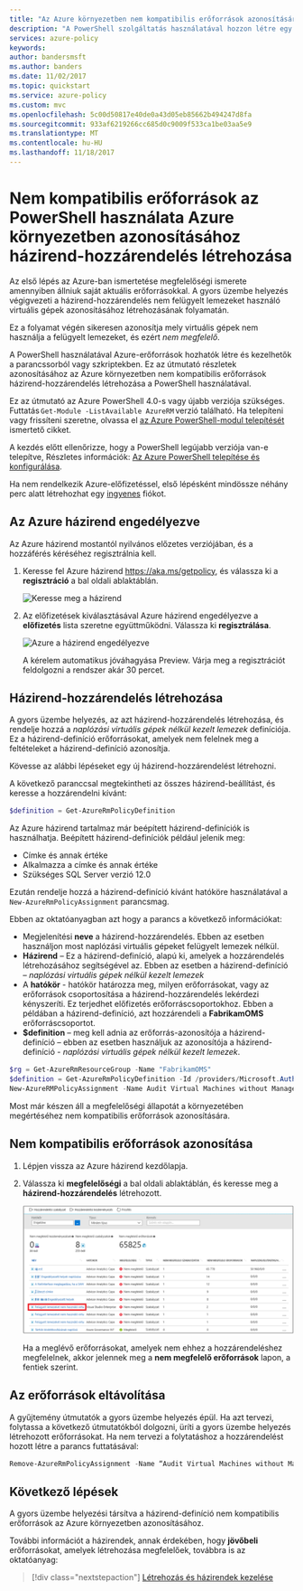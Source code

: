 ```yaml
---
title: "Az Azure környezetben nem kompatibilis erőforrások azonosítására házirend-hozzárendelés létrehozása a PowerShell használatával |} Microsoft Docs"
description: "A PowerShell szolgáltatás használatával hozzon létre egy Azure házirend-hozzárendelés nem kompatibilis erőforrások azonosítására."
services: azure-policy
keywords: 
author: bandersmsft
ms.author: banders
ms.date: 11/02/2017
ms.topic: quickstart
ms.service: azure-policy
ms.custom: mvc
ms.openlocfilehash: 5c00d50817e40de0a43d05eb85662b494247d8fa
ms.sourcegitcommit: 933af6219266cc685d0c9009f533ca1be03aa5e9
ms.translationtype: MT
ms.contentlocale: hu-HU
ms.lasthandoff: 11/18/2017
---
```

# <a name="create-a-policy-assignment-to-identify-non-compliant-resources-in-your-azure-environment-using-powershell"></a>Nem kompatibilis erőforrások az PowerShell használata Azure környezetben azonosításához házirend-hozzárendelés létrehozása

Az első lépés az Azure-ban ismertetése megfelelőségi ismerete amennyiben állniuk saját aktuális erőforrásokkal. A gyors üzembe helyezés végigvezeti a házirend-hozzárendelés nem felügyelt lemezeket használó virtuális gépek azonosításához létrehozásának folyamatán.

Ez a folyamat végén sikeresen azonosítja mely virtuális gépek nem használja a felügyelt lemezeket, és ezért *nem megfelelő*.


A PowerShell használatával Azure-erőforrások hozhatók létre és kezelhetők a parancssorból vagy szkriptekben. Ez az útmutató részletek azonosításához az Azure környezetben nem kompatibilis erőforrások házirend-hozzárendelés létrehozása a PowerShell használatával.

Ez az útmutató az Azure PowerShell 4.0-s vagy újabb verziója szükséges. Futtatás ```Get-Module -ListAvailable AzureRM``` verzió található. Ha telepíteni vagy frissíteni szeretne, olvassa el [az Azure PowerShell-modul telepítését](/powershell/azure/install-azurerm-ps) ismertető cikket.

A kezdés előtt ellenőrizze, hogy a PowerShell legújabb verziója van-e telepítve, Részletes információk: [Az Azure PowerShell telepítése és konfigurálása](/powershell/azureps-cmdlets-docs).

Ha nem rendelkezik Azure-előfizetéssel, első lépésként mindössze néhány perc alatt létrehozhat egy [ingyenes](https://azure.microsoft.com/free/) fiókot.

## <a name="opt-in-to-azure-policy"></a>Az Azure házirend engedélyezve

Az Azure házirend mostantól nyilvános előzetes verziójában, és a hozzáférés kéréséhez regisztrálnia kell.

1. Keresse fel Azure házirend https://aka.ms/getpolicy, és válassza ki a **regisztráció** a bal oldali ablaktáblán.

   ![Keresse meg a házirend](media/assign-policy-definition/sign-up.png)

2. Az előfizetések kiválasztásával Azure házirend engedélyezve a **előfizetés** lista szeretne együttműködni. Válassza ki **regisztrálása**.

   ![Azure a házirend engedélyezve](media/assign-policy-definition/preview-opt-in.png)

   A kérelem automatikus jóváhagyása Preview. Várja meg a regisztrációt feldolgozni a rendszer akár 30 percet.

## <a name="create-a-policy-assignment"></a>Házirend-hozzárendelés létrehozása

A gyors üzembe helyezés, az azt házirend-hozzárendelés létrehozása, és rendelje hozzá a *naplózási virtuális gépek nélkül kezelt lemezek* definíciója. Ez a házirend-definíció erőforrásokat, amelyek nem felelnek meg a feltételeket a házirend-definíció azonosítja.

Kövesse az alábbi lépéseket egy új házirend-hozzárendelést létrehozni.

A következő paranccsal megtekintheti az összes házirend-beállítást, és keresse a hozzárendelni kívánt:

```powershell
$definition = Get-AzureRmPolicyDefinition
```

Az Azure házirend tartalmaz már beépített házirend-definíciók is használhatja. Beépített házirend-definíciók például jelenik meg:

- Címke és annak értéke
- Alkalmazza a címke és annak értéke
- Szükséges SQL Server verzió 12.0

Ezután rendelje hozzá a házirend-definíció kívánt hatóköre használatával a `New-AzureRmPolicyAssignment` parancsmag.

Ebben az oktatóanyagban azt hogy a parancs a következő információkat:
- Megjelenítési **neve** a házirend-hozzárendelés. Ebben az esetben használjon most naplózási virtuális gépeket felügyelt lemezek nélkül.
- **Házirend** – Ez a házirend-definíció, alapú ki, amelyek a hozzárendelés létrehozásához segítségével az. Ebben az esetben a házirend-definíció – *naplózási virtuális gépek nélkül kezelt lemezek*
- A **hatókör** - hatókör határozza meg, milyen erőforrásokat, vagy az erőforrások csoportosítása a házirend-hozzárendelés lekérdezi kényszeríti. Ez terjedhet előfizetés erőforráscsoportokhoz. Ebben a példában a házirend-definíció, azt hozzárendeli a **FabrikamOMS** erőforráscsoportot.
- **$definition** – meg kell adnia az erőforrás-azonosítója a házirend-definíció – ebben az esetben használjuk az azonosítója a házirend-definíció - *naplózási virtuális gépek nélkül kezelt lemezek*.

```powershell
$rg = Get-AzureRmResourceGroup -Name "FabrikamOMS"
$definition = Get-AzureRmPolicyDefinition -Id /providers/Microsoft.Authorization/policyDefinitions/e5662a6-4747-49cd-b67b-bf8b01975c4c
New-AzureRMPolicyAssignment -Name Audit Virtual Machines without Managed Disks Assignment -Scope $rg.ResourceId -PolicyDefinition $definition
```

Most már készen áll a megfelelőségi állapotát a környezetében megértéséhez nem kompatibilis erőforrások azonosítására.

## <a name="identify-non-compliant-resources"></a>Nem kompatibilis erőforrások azonosítása

1. Lépjen vissza az Azure házirend kezdőlapja.
2. Válassza ki **megfelelőségi** a bal oldali ablaktáblán, és keresse meg a **házirend-hozzárendelés** létrehozott.

   ![Szabályzatoknak való megfelelés](media/assign-policy-definition/policy-compliance.png)

   Ha a meglévő erőforrásokat, amelyek nem ehhez a hozzárendeléshez megfelelnek, akkor jelennek meg a **nem megfelelő erőforrások** lapon, a fentiek szerint.

## <a name="clean-up-resources"></a>Az erőforrások eltávolítása

A gyűjtemény útmutatók a gyors üzembe helyezés épül. Ha azt tervezi, folytassa a következő útmutatókból dolgozni, üríti a gyors üzembe helyezés létrehozott erőforrásokat. Ha nem tervezi a folytatáshoz a hozzárendelést hozott létre a parancs futtatásával:

```powershell
Remove-AzureRmPolicyAssignment -Name “Audit Virtual Machines without Managed Disks Assignment” -Scope /subscriptions/ bc75htn-a0fhsi-349b-56gh-4fghti-f84852/resourceGroups/FabrikamOMS
```

## <a name="next-steps"></a>Következő lépések

A gyors üzembe helyezési társítva a házirend-definíció nem kompatibilis erőforrások az Azure környezetben azonosításához.

További információt a házirendek, annak érdekében, hogy **jövőbeli** erőforrásokat, amelyek létrehozása megfelelőek, továbbra is az oktatóanyag:

> [!div class="nextstepaction"]
> [Létrehozás és házirendek kezelése](./create-manage-policy.md)
